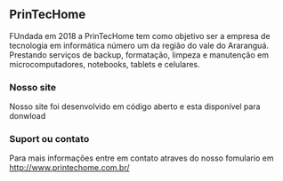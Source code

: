 ## PrinTecHome

FUndada em 2018 a PrinTecHome tem como objetivo ser a empresa de tecnologia em informática número um da região do vale do Araranguá.
Prestando serviços de backup, formatação, limpeza e manutenção em microcomputadores, notebooks, tablets e celulares. 
### Nosso site

Nosso site foi desenvolvido em código aberto e esta disponível para donwload


### Suport ou contato

Para mais informações entre em contato atraves do nosso fomulario em http://www.printechome.com.br/
